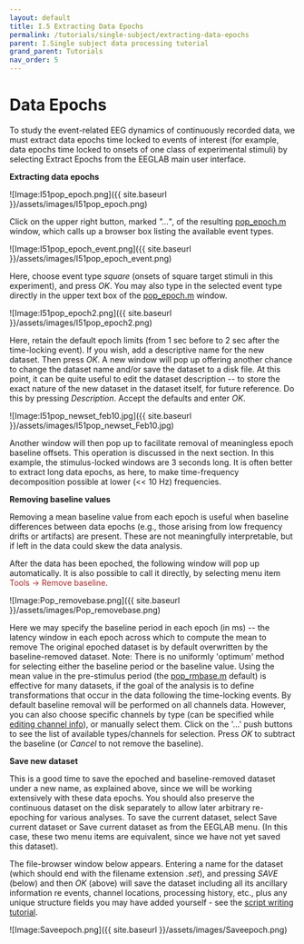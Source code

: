 ```yaml
---
layout: default
title: I.5 Extracting Data Epochs
permalink: /tutorials/single-subject/extracting-data-epochs
parent: I.Single subject data processing tutorial
grand_parent: Tutorials
nav_order: 5
---
```

Data Epochs
========================

To study the event-related EEG dynamics of continuously recorded data,
we must extract data epochs time locked to events of interest (for
example, data epochs time locked to onsets of one class of experimental
stimuli) by selecting <span style="color: brown>Tools \"> Extract Epochs</span>
from the EEGLAB main user interface.


**Extracting data epochs**

![Image:I51pop_epoch.png]({{ site.baseurl }}/assets/images/I51pop_epoch.png)


Click on the upper right button, marked *"…"*, of the resulting [pop_epoch.m](http://sccn.ucsd.edu/eeglab/locatefile.php?file=pop_epoch.m) window, which calls up a browser box listing the
available event types.


![Image:I51pop_epoch_event.png]({{ site.baseurl }}/assets/images/I51pop_epoch_event.png)


Here, choose event type *square* (onsets of square target stimuli in
this experiment), and press *OK*. You may also type in the selected
event type directly in the upper text box of the [pop_epoch.m](http://sccn.ucsd.edu/eeglab/locatefile.php?file=pop_epoch.m) window.


![Image:I51pop_epoch2.png]({{ site.baseurl }}/assets/images/I51pop_epoch2.png)


Here, retain the default epoch limits (from 1 sec before to 2 sec
after the time-locking event). If you wish, add a descriptive name for
the new dataset. Then press *OK*. A new window will pop up offering
another chance to change the dataset name and/or save the dataset to a
disk file. At this point, it can be quite useful to edit the dataset
description -- to store the exact nature of the new dataset in the
dataset itself, for future reference. Do this by pressing
*Description*. Accept the defaults and enter *OK*.


![Image:I51pop_newset_feb10.jpg]({{ site.baseurl }}/assets/images/I51pop_newset_Feb10.jpg)


Another window will then pop up to facilitate removal of meaningless
epoch baseline offsets. This operation is discussed in the next
section.
In this example, the stimulus-locked windows are 3 seconds long. It is
often better to extract long data epochs, as here, to make
time-frequency decomposition possible at lower (\<\< 10 Hz)
frequencies.

**Removing baseline values**

Removing a mean baseline value from each epoch is useful when baseline
differences between data epochs (e.g., those arising from low frequency
drifts or artifacts) are present. These are not meaningfully
interpretable, but if left in the data could skew the data analysis.

After the data has been epoched, the following window will pop up
automatically. It is also possible to call it directly, by selecting
menu item <span style="color: brown">Tools → Remove baseline</span>.


![Image:Pop_removebase.png]({{ site.baseurl }}/assets/images/Pop_removebase.png)


Here we may specify the baseline period in each epoch (in ms) -- the
latency window in each epoch across which to compute the mean to
remove The original epoched dataset is by default overwritten by the
baseline-removed dataset. Note: There is no uniformly 'optimum' method
for selecting either the baseline period or the baseline value. Using
the mean value in the pre-stimulus period (the [pop_rmbase.m](http://sccn.ucsd.edu/eeglab/locatefile.php?file=pop_rmbase.m) default) is effective for many datasets, if the goal of the analysis
is to define transformations that occur in the data following the
time-locking events.
By default baseline removal will be performed on all channels data.
However, you can also choose specific channels by type (can be
specified while [editing channel
info](https://sccn.ucsd.edu/wiki/I.2:_Channel_Locations)), or manually
select them. Click on the '...' push buttons to see the list of
available types/channels for selection.
Press *OK* to subtract the baseline (or *Cancel* to not remove the
baseline).

**Save new dataset**

This is a good time to save the epoched and baseline-removed dataset
under a new name, as explained above, since we will be working
extensively with these data epochs. You should also preserve the
continuous dataset on the disk separately to allow later arbitrary
re-epoching for various analyses. To save the current dataset, select
<span style="color: brown> File \"> Save current dataset</span> or
<span style="color: brown> File \"> Save current dataset as</span> from the
EEGLAB menu. (In this case, these two menu items are equivalent, since
we have not yet saved this dataset).

The file-browser window below appears. Entering a name for the dataset
(which should end with the filename extension *.set*), and pressing
*SAVE* (below) and then *OK* (above) will save the dataset including
all its ancillary information re events, channel locations, processing
history, etc., plus any unique structure fields you may have added
yourself - see the [script writing tutorial]().


![Image:Saveepoch.png]({{ site.baseurl }}/assets/images/Saveepoch.png)


